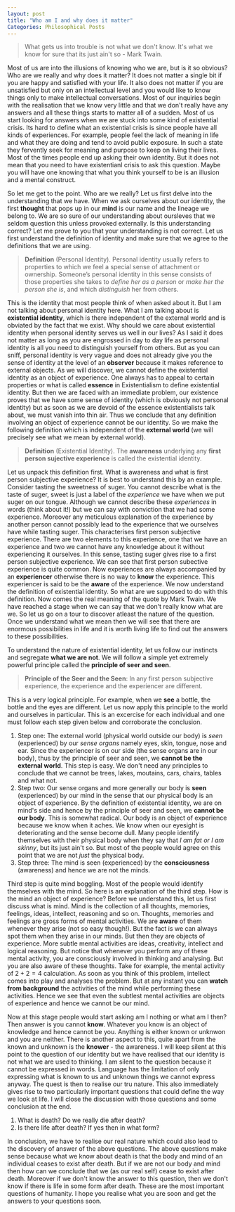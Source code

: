 ```yaml
---
layout: post
title: "Who am I and why does it matter"
Categories: Philosophical Posts
---
```

> What gets us into trouble is not what we don't know. It's what we know for sure that its just ain't so - Mark Twain. 

Most of us are into the illusions of knowing who we are, but is it so obvious? Who are we really and why does it matter? It does not matter a single bit if you are happy and satisfied with your life. It also does not matter if you are unsatisfied but only on an intellectual level and you would like to know things only to make intellectual conversations. Most of our inquiries begin with the realisation that we know very little and that we don't really have any answers and all these things starts to matter all of a sudden. Most of us start looking for answers when we are stuck into some kind of existential crisis. Its hard to define what an existential crisis is since people have all kinds of experiences. For example, people feel the lack of meaning in life and what they are doing and tend to avoid public exposure. In such a state they fervently seek for meaning and purpose to keep on living their lives. Most of the times people end up asking their own identity. But it does not mean that you need to have existentianl crisis to ask this question. Maybe you will have one knowing that what you think yourself to be is an illusion and a mental construct.     

So let me get to the point. Who are we really? Let us first delve into the understanding that we have. When we ask ourselves about our identity, the first **thought** that pops up in our **mind** is our name and the lineage we belong to. We are so sure of our understanding about oursleves that we seldom question this unless provoked externally. Is this understanding correct? Let me prove to you that your understanding is not correct. Let us first understand the definition of identity and make sure that we agree to the definitions that we are using. 

>**Definition** (Personal Identity). Personal identity usually refers to properties to which we feel a special sense of attachment or ownership. Someone’s personal identity in this sense consists of those properties she takes to _define her as a person_ or _make her the person she is_, and which _distinguish_ her from others.

This is the identity that most people think of when asked about it. But I am not talking about personal identity here. What I am talking about is **existential identity**, which is there independent of the external world and is obviated by the fact that we exist. Why should we care about existential identity when personal identity serves us well in our lives? As I said it does not matter as long as you are engrossed in day to day life as personal identity is all you need to distinguish yourself from others. But as you can sniff, personal identity is very vague and does not already give you the sense of identity at the level of an **observer** because it makes reference to external objects. As we will discover, we cannot define the existential identity as an object of experience. One always has to appeal to certain properties or what is called **essence** in Existentialism to define existential identity. But then we are faced with an immediate problem, our existence proves that we have some sense of identity (which is obviously not personal identity) but as soon as we are devoid of the essence existentialists talk about, we must vanish into thin air. Thus we conclude that any definition involving an object of experience cannot be our identity. So we make the following definition which is independent of the **external world** (we will precisely see what we mean by external world). 

>**Definition** (Existential Identity). The **awareness** underlying any **first person sujective experience** is called the existential identity.

Let us unpack this definition first. What is awareness and what is first person subjective experience? It is best to understand this by an example. Consider tasting the sweetness of suger. You cannot describe what is the taste of suger, sweet is just a label of the _experience_ we have when we put suger on our tongue. Although we cannot describe these _experiences_ in words (think about it!) but we can say with conviction that we had some experience. Moreover any meticulous explanation of the experience by another person cannot possibly lead to the experience that we ourselves have while tasting suger. This characterises first person subjective experience. There are two elements to this experience, one that we have an experience and two we cannot have any knowledge about it without experiencing it ourselves. In this sense, tasting suger gives rise to a  first person subjective experience. We can see that first person subective experience is quite common. Now experiences are always accompanied by an **experiencer** otherwise there is no way to **know** the experience. This experiencer is said to be the **aware** of the experience. We now understand the definition of existential identity. So what are we supposed to do with this definition. Now comes the real meaning of the quote by Mark Twain. We have reached a stage when we can say that we don't really know what are we. So let us go on a tour to discover atleast the nature of the question. Once we understand what we mean then we will see that there are enormous possibilities in life and it is worth living life to find out the answers to these possibilities. 

To understand the nature of existential identity, let us follow our instincts and segregate **what we are not**. We will follow a simple yet extremely powerful principle called the **principle of seer and seen**.

>**Principle of the Seer and the Seen**: In any first person subjective experience, the experience and the experiencer are different.

This is a very logical principle. For example, when we **see** a bottle, the bottle and the eyes are different. Let us now apply this principle to the world and ourselves in particular. This is an excercise for each individual and one must follow each step given below and corroborate the conclusion. 

1. Step one: The external world (physical world outside our body) is _seen_ (experienced) by our _sense organs_ namely eyes, skin, tongue, nose and ear. Since the experiencer is on our side (the sense organs are in our body), thus by the principle of seer and seen, we **cannot be the external world**. This step is easy. We don't need any principles to conclude that we cannot be trees, lakes, moutains, cars, chairs, tables and what not. 
2. Step two: Our sense organs and more generally our body is **seen** (experienced) by our mind in the sense that our physical body is an object of experience. By the definition of existential identity, we are on mind's side and hence by the principle of seer and seen, we **cannot be our body**. This is somewhat radical. Our body is an object of experience because we know when it aches. We know when our eyesight is deteriorating and the sense become dull. Many people identify themselves with their physical body when they say that _I am fat or I am skinny_, but its just ain't so. But most of the people would agree on this point that we are not _just_ the physical body. 
3. Step three: The mind is seen (experienced) by the **consciousness** (awareness) and hence we are not the minds. 

Third step is quite mind boggling. Most of the people would identify themselves with the mind. So here is an explanation of the third step. How is the mind an object of experience? Before we understand this, let us first discuss what is mind. Mind is the collection of all thoughts, memories, feelings, ideas, intellect, reasoning and so on. Thoughts, memories and feelings are gross forms of mental activities. We are **aware** of them whenever they arise (not so easy though!). But the fact is we can always spot them when they arise in our minds. But then they are objects of experience. More subtle mental activities are ideas, creativity, intellect and logical reasoning. But notice that whenever you perform any of these mental activity, you are consciously involved in thinking and analysing. But you are also aware of these thoughts. Take for example, the mental activity of $2+2=4$ calculation. As soon as you think of this problem, intellect comes into play and analyses the problem. But at any instant you can **watch from background** the activities of the mind while performing these activities. Hence we see that even the subtlest mental activities are objects of experience and hence we cannot be our mind. 

Now at this stage people would start asking am I nothing or what am I then? Then answer is you cannot **know**. Whatever you know is an object of knowledge and hence cannot be you. Anything is either known or unknwon and you are neither. There is another aspect to this, quite apart from the known and unknown is the **knower** - the awareness. I will keep silent at this point to the question of our identity but we have realised that our identity is not what we are used to thinking. I am silent to the question because it cannot be expressed in words. Language has the limitation of only expressing what is known to us and unknown things we cannot express anyway. The quest is then to realise our tru nature. This also immediately gives rise to two particularly important questions that could define the way we look at life. I will close the discussion with those questions and some conclusion at the end.

1. What is death? Do we really die after death?
2. Is there life after death? If yes then in what form?

In conclusion, we have to realise our real nature which could also lead to the discovery of answer of the above questions. The above questions make sense because what we know about death is that the body and mind of an individual ceases to exist after death. But if we are not our body and mind then how can we conclude that we (as our real self) cease to exist after death. Moreover if we don't know the answer to this question, then we don't know if there is life in some form after death. These are the most important questions of humanity. I hope you realise what you are soon and get the answers to your questions soon.
